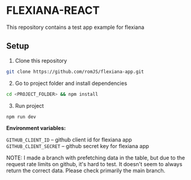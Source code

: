 # FLEXIANA-REACT

This repository contains a test app example for flexiana

## Setup

1. Clone this repository

```sh
git clone https://github.com/romJS/flexiana-app.git
```

2. Go to project folder and install dependencies

```sh
cd <PROJECT_FOLDER> && npm install
```

3. Run project

```sh
npm run dev
```

**Environment variables:**

`GITHUB_CLIENT_ID` – github client id for flexiana app<br>
`GITHUB_CLIENT_SECRET` – github secret key for flexiana app

NOTE: I made a branch with prefetching data in the table, but due to the request rate limits on github, it's hard to test.
It doesn't seem to always return the correct data. Please check primarily the main branch.
